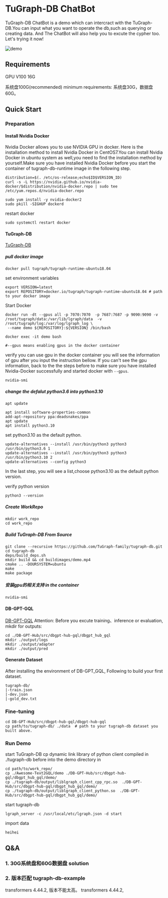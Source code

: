# TuGraph-DB ChatBot

TuGraph-DB ChatBot is a demo which can intercract with the TuGraph-DB.You can input what you want to operate the db,such as querying or creating data. And The ChatBot will also help you to excute the cypher too. Let's trying it now!

![demo](https://github.com/Panghy1106/Awesome-Text2GQL/blob/dev_demo/images/demo.gif)

## Requirements

GPU V100 16G

系统盘100G(recommended) 
minimum requirements: 系统盘30G，数据盘60G。

## Quick Start

### Preparation

#### Install Nvidia Docker
Nvidia Docker allows you to use NVIDIA GPU in docker.
Here is the installation method to install Nvidia Docker in CentOS7.You can install Nvidia Docker in ubuntu system as well,you need to find the installation method by yourself.Make sure you have installed Nvidia Docker before you start the container of tugraph-db-runtime image in the following step.
```
distribution=$(. /etc/os-release;echo$ID$VERSION_ID)
curl -s -L https://nvidia.github.io/nvidia-docker/$distribution/nvidia-docker.repo | sudo tee /etc/yum.repos.d/nvidia-docker.repo

sudo yum install -y nvidia-docker2
sudo pkill -SIGHUP dockerd
```
restart docker
```
sudo systemctl restart docker
```

#### TuGraph-DB
[TuGraph-DB](https://github.com/TuGraph-family/tugraph-db)

##### pull docker image
```
docker pull tugraph/tugraph-runtime-ubuntu18.04
```
set environment variables
```
export VERSION=latest
export REPOSITORY=docker.io/tugraph/tugraph-runtime-ubuntu18.04 # path to your docker image
```
Start Docker
```
docker run -dt --gpus all -p 7070:7070  -p 7687:7687 -p 9090:9090 -v /root/tugraph/data:/var/lib/lgraph/data  -v /root/tugraph/log:/var/log/lgraph_log \
 --name demo ${REPOSITORY}:${VERSION} /bin/bash

docker exec -it demo bash

#--gpus means enabling gpus in the docker container
```
verify you can use gpu in the docker container
you will see the information of gpu after you input the instruction bellow. If you can't see the gpu information, back to the the steps before to make sure you have installed Nvidia-Docker successfully and started docker with `--gpus`.
```
nvidia-smi
```
##### change the defalut python3.6 into python3.10
```
apt update
```

```
apt install software-properties-common
add-apt-repository ppa:deadsnakes/ppa
apt update
apt install python3.10
```
set python3.10 as the default python.
```
update-alternatives --install /usr/bin/python3 python3 /usr/bin/python3.6 1
update-alternatives --install /usr/bin/python3 python3 /usr/bin/python3.10 2
update-alternatives --config python3
```
In the last step, you will see a list,choose python3.10 as the default python version.

verify python version
```
python3 --version
```
##### Create WorkRepo
```
mkdir work_repo
cd work_repo
```

##### Build TuGraph-DB From Source
```
git clone --recursive https://github.com/TuGraph-family/tugraph-db.git
cd tugraph-db
deps/build_deps.sh
mkdir build && cd buildimages/demo.mp4
cmake .. -DOURSYSTEM=ubuntu
make
make package
```

##### 安装gpu的相关支持 in the container

```
nvidia-smi
```

#### DB-GPT-GQL
[DB-GPT-GQL](https://github.com/eosphoros-ai/DB-GPT-Hub/blob/main/src/dbgpt-hub-gql/)
Attention:
Before you excute training、inference or evaluation, mkdir for outputs:
```
cd ./DB-GPT-Hub/src/dbgpt-hub-gql/dbgpt_hub_gql
mkdir ./output/logs
mkdir ./output/adapter
mkdir ./output/pred
```

#### Generate Dataset
After installing the environment of DB-GPT_GQL,
Following to build your first dataset.
```
tugraph-db/
|-train.json
|-dev.json
|-gold_dev.txt
```

### Fine-tuning
```
cd DB-GPT-Hub/src/dbgpt-hub-gql/dbgpt-hub-gql
cp path/to/tugraph-db/ ./data  # path to your tugraph-db dataset you built above.
```

### Run Demo
start TuGraph-DB
cp dynamic link library of python client compiled in ./tugraph-db before into the demo directory in  
```
cd path/to/work_repo/
cp ./Awesome-Text2GQL/demo ./DB-GPT-Hub/src/dbgpt-hub-gql/dbgpt_hub_gql/demo/
cp ./tugraph-db/output/liblgraph_client_cpp_rpc.so  ./DB-GPT-Hub/src/dbgpt-hub-gql/dbgpt_hub_gql/demo/
cp ./tugraph-db/output/liblgraph_client_python.so  ./DB-GPT-Hub/src/dbgpt-hub-gql/dbgpt_hub_gql/demo/
```
start tugraph-db
```
lgraph_server -c /usr/local/etc/lgraph.json -d start
```
import data
```
heihei
```

## Q&A
### 1. 30G系统盘和60G数据盘 solution
### 2. 版本匹配 tugraph-db-example
transformers 4.44.2, 版本不能太高。
transformers 4.44.2,